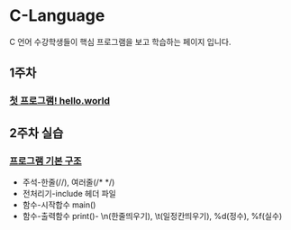 # C-Language
C 언어 수강학생들이 핵심 프로그램을 보고 학습하는 페이지 입니다. 

## 1주차
### [첫 프로그램! hello.world](https://github.com/baek-study/C-Language//blob/main/week1_hello.c)

## 2주차 실습
### [프로그램 기본 구조](https://github.com/baek-study/C-Language//blob/main/week2.basic.c)
<ul>
  <li>주석-한줄(//), 여러줄(/* */)</li>
  <li>전처리기-include 헤더 파일</li>
  <li>함수-시작합수 main() </li>
  <li>함수-출력함수 print()- \n(한줄띄우기), \t(일정칸띄우기), %d(정수), %f(실수)</li>
</ul>
